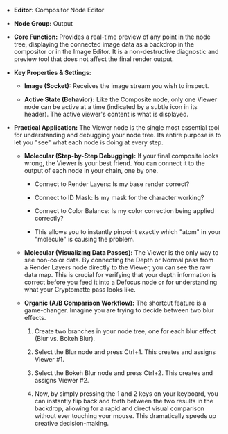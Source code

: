 - **Editor:** Compositor Node Editor
    
- **Node Group:** Output
    
- **Core Function:** Provides a real-time preview of any point in the node tree, displaying the connected image data as a backdrop in the compositor or in the Image Editor. It is a non-destructive diagnostic and preview tool that does not affect the final render output.
    
- **Key Properties & Settings:**
    
    - **Image (Socket):** Receives the image stream you wish to inspect.
        
    - **Active State (Behavior):** Like the Composite node, only one Viewer node can be active at a time (indicated by a subtle icon in its header). The active viewer's content is what is displayed.
        
- **Practical Application:** The Viewer node is the single most essential tool for understanding and debugging your node tree. Its entire purpose is to let you "see" what each node is doing at every step.
    
    - **Molecular (Step-by-Step Debugging):** If your final composite looks wrong, the Viewer is your best friend. You can connect it to the output of each node in your chain, one by one.
        
        - Connect to Render Layers: Is my base render correct?
            
        - Connect to ID Mask: Is my mask for the character working?
            
        - Connect to Color Balance: Is my color correction being applied correctly?
            
        - This allows you to instantly pinpoint exactly which "atom" in your "molecule" is causing the problem.
            
    - **Molecular (Visualizing Data Passes):** The Viewer is the only way to see non-color data. By connecting the Depth or Normal pass from a Render Layers node directly to the Viewer, you can see the raw data map. This is crucial for verifying that your depth information is correct before you feed it into a Defocus node or for understanding what your Cryptomatte pass looks like.
        
    - **Organic (A/B Comparison Workflow):** The shortcut feature is a game-changer. Imagine you are trying to decide between two blur effects.
        
        1. Create two branches in your node tree, one for each blur effect (Blur vs. Bokeh Blur).
            
        2. Select the Blur node and press Ctrl+1. This creates and assigns Viewer #1.
            
        3. Select the Bokeh Blur node and press Ctrl+2. This creates and assigns Viewer #2.
            
        4. Now, by simply pressing the 1 and 2 keys on your keyboard, you can instantly flip back and forth between the two results in the backdrop, allowing for a rapid and direct visual comparison without ever touching your mouse. This dramatically speeds up creative decision-making.